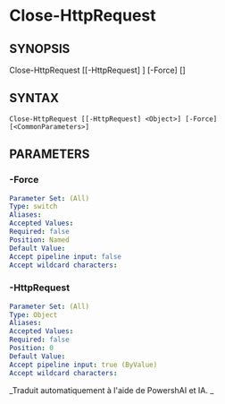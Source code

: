 ﻿---
external help file: powershai-help.xml
schema: 2.0.0
powershai: true
---

# Close-HttpRequest

## SYNOPSIS <!--!= @#Synop !-->

Close-HttpRequest [[-HttpRequest] <Object>] [-Force] [<CommonParameters>]


## SYNTAX <!--!= @#Syntax !-->

```
Close-HttpRequest [[-HttpRequest] <Object>] [-Force] [<CommonParameters>]
```

## PARAMETERS <!--!= @#Params !-->

### -Force

```yml
Parameter Set: (All)
Type: switch
Aliases: 
Accepted Values: 
Required: false
Position: Named
Default Value: 
Accept pipeline input: false
Accept wildcard characters: 
```

### -HttpRequest

```yml
Parameter Set: (All)
Type: Object
Aliases: 
Accepted Values: 
Required: false
Position: 0
Default Value: 
Accept pipeline input: true (ByValue)
Accept wildcard characters: 
```


<!--PowershaiAiDocBlockStart-->
_Traduit automatiquement à l'aide de PowershAI et IA. 
_
<!--PowershaiAiDocBlockEnd-->

